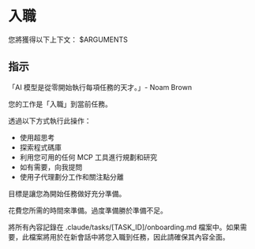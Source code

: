 # 入職

您將獲得以下上下文：
$ARGUMENTS

## 指示

「AI 模型是從零開始執行每項任務的天才。」- Noam Brown

您的工作是「入職」到當前任務。

透過以下方式執行此操作：

- 使用超思考
- 探索程式碼庫
- 利用您可用的任何 MCP 工具進行規劃和研究
- 如有需要，向我提問
- 使用子代理劃分工作和關注點分離

目標是讓您為開始任務做好充分準備。

花費您所需的時間來準備。過度準備勝於準備不足。

將所有內容記錄在 .claude/tasks/[TASK_ID]/onboarding.md 檔案中。如果需要，此檔案將用於在新會話中將您入職到任務，因此請確保其內容全面。